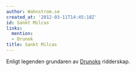 ```yaml
---
author: Wahnstrom.se
created_at: '2012-03-11T14:45:18Z'
id: Sankt Milcas
links:
  mention:
  - Drunok
title: Sankt Milcas
---
```


Enligt legenden grundaren av [Drunoks] ridderskap.

  [Drunoks]: Drunok